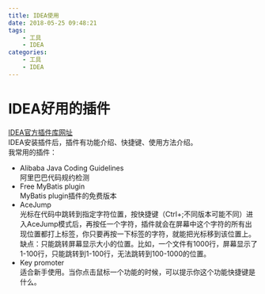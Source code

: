 ```yaml
---
title: IDEA使用
date: 2018-05-25 09:48:21
tags:
    - 工具
    - IDEA
categories:
    - 工具
    - IDEA
---
```

# IDEA好用的插件
[IDEA官方插件库网址](https://plugins.jetbrains.com/)  
IDEA安装插件后，插件有功能介绍、快捷键、使用方法介绍。  
我常用的插件：  
* Alibaba Java Coding Guidelines  
阿里巴巴代码规约检测  
* Free MyBatis plugin  
MyBatis plugin插件的免费版本
* AceJump  
光标在代码中跳转到指定字符位置，按快捷键（Ctrl+;不同版本可能不同）进入AceJump模式后，再按任一个字符，插件就会在屏幕中这个字符的所有出现位置都打上标签，你只要再按一下标签的字符，就能把光标移到该位置上。  
缺点：只能跳转屏幕显示大小的位置。比如，一个文件有1000行，屏幕显示了1-100行，只能跳转到1-100行，无法跳转到100-1000的位置。
* Key promoter  
适合新手使用。当你点击鼠标一个功能的时候，可以提示你这个功能快捷键是什么。
